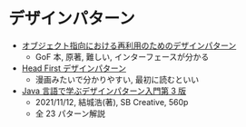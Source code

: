 # デザインパターン

- [オブジェクト指向における再利用のためのデザインパターン](https://www.sbcr.jp/product/4797311126/)
  - GoF 本, 原著, 難しい, インターフェースが分かる
- [Head First デザインパターン](https://www.oreilly.co.jp/books/9784873119762/)
  - 漫画みたいで分かりやすい, 最初に読むといい
- [Java 言語で学ぶデザインパターン入門第 3 版]()
  - 2021/11/12, 結城浩(著), SB Creative, 560p
  - 全 23 パターン解説
